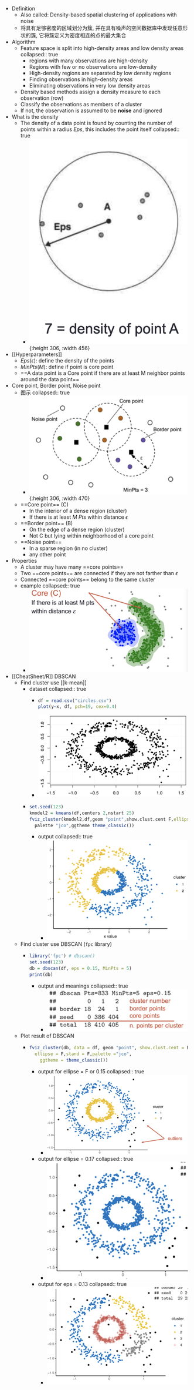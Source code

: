 - Definition
	- Also called: Density-based spatial clustering of applications with noise
	- 将具有足够密度的区域划分为簇, 并在具有噪声的空间数据库中发现任意形状的簇, 它将簇定义为密度相连的点的最大集合
- Algorithm
	- Feature space is split into high-density areas and low density areas
	  collapsed:: true
		- regions with many observations are high-density
		- Regions with few or no observations are low-density
		- High-density regions are separated by low density regions
		- Finding observations in high-density areas
		- Eliminating observations in very low density areas
	- Density based methods assign a density measure to each observation (row)
	- Classify the observations as members of a cluster
	- If not, the observation is assumed to be **noise** and ignored
- What is the density
	- The density of a data point is found by counting the number of points within a radius $Eps$, this includes the point itself
	  collapsed:: true
		- ![CleanShot_db(1) (page 8  35)_20220311.png](../assets/CleanShot_db(1)_(page_8_35)_20220311_1647067258110_0.png){:height 306, :width 456}
- [[Hyperparameters]]
	- $Eps(\epsilon)$: define the density of the points
	- $MinPts(M)$: define if point is core point
	- ==A data point is a Core point if there are at least M neighbor points around the data point==
- Core point, Border point, Noise point
	- 图示
	  collapsed:: true
		- ![CleanShot_db(1) (page 10  35)_20220311.png](../assets/CleanShot_db(1)_(page_10_35)_20220311_1647067549476_0.png){:height 306, :width 470}
	- ==Core point== (C)
		- In the interior of a dense region (cluster)
		- If there is at least $M$ $Pts$ within distance $\epsilon$
	- ==Border point== (B)
		- On the edge of a dense region (cluster)
		- Not C but lying within neighborhood of a core point
	- ==Noise point==
		- In a sparse region (in no cluster)
		- any other point
- Properties
	- A cluster may have many ==core points==
	- Two ==core points== are connected if they are not farther than $\epsilon$
	- Connected ==core points== belong to the same cluster
	- example
	  collapsed:: true
		- ![CleanShot_db(1) (page 14  35)_20220311.png](../assets/CleanShot_db(1)_(page_14_35)_20220311_1647067876304_0.png)
- [[CheatSheet/R]] DBSCAN
	- Find cluster use [[k-mean]]
		- dataset
		  collapsed:: true
			- ```r
			  df = read.csv("circles.csv")
			  plot(y~x, df, pch=19, cex=0.4)
			  ```
			- ![CleanShot_db(1) (page 20  35)_20220311.png](../assets/CleanShot_db(1)_(page_20_35)_20220311_1647068031422_0.png)
		- ```r
		  set.seed(123)
		  kmodel2 = kmeans(df,centers 2,nstart 25)
		  fviz_cluster(kmodel2,df,geom "point",show.clust.cent F,ellipse=F,
		  	palette "jco",ggtheme theme_classic())
		  ```
			- output
			  collapsed:: true
				- ![CleanShot_db(1) (page 21  35)_20220311.png](../assets/CleanShot_db(1)_(page_21_35)_20220311_1647068192633_0.png)
	- Find cluster use DBSCAN (`fpc` library)
		- ```r
		  library('fpc') # dbscan()
		  set.seed(123)
		  db = dbscan(df, eps = 0.15, MinPts = 5)
		  print(db)
		  ```
			- output and meanings
			  collapsed:: true
				- ![CleanShot_db(1) (page 24  35)_20220311.png](../assets/CleanShot_db(1)_(page_24_35)_20220311_1647068539021_0.png)
	- Plot result of DBSCAN
		- ```r
		  fviz_cluster(db, data = df, geom "point", show.clust.cent = F,
		  	ellipse = F,stand = F,palette ="jco",
		      ggtheme = theme_classic())
		  ```
			- output for ellipse = F or 0.15
			  collapsed:: true
				- ![CleanShot_db(1) (page 25  35)_20220311.png](../assets/CleanShot_db(1)_(page_25_35)_20220311_1647068698769_0.png)
			- output for ellipse = 0.17
			  collapsed:: true
				- ![CleanShot_db(1) (page 27  35)_20220311.png](../assets/CleanShot_db(1)_(page_27_35)_20220311_1647068724932_0.png)
			- output for eps = 0.13
			  collapsed:: true
				- ![CleanShot_db(1) (page 28  35)_20220311.png](../assets/CleanShot_db(1)_(page_28_35)_20220311_1647068755620_0.png)